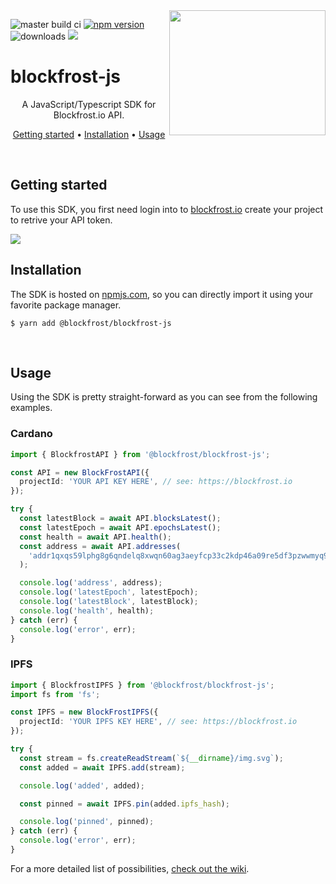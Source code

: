<img src="https://blockfrost.io/images/logo.svg" width="250" align="right" height="200">

![master build ci](https://github.com/blockfrost/blockfrost-js/actions/workflows/build.yml/badge.svg?branch=master) [![npm version](https://badge.fury.io/js/%40blockfrost%2Fblockfrost-js.svg)](https://badge.fury.io/js/%40blockfrost%2Fblockfrost-js) ![downloads](https://img.shields.io/npm/dy/@blockfrost/blockfrost-js) <a href="https://fivebinaries.com/"><img src="https://img.shields.io/badge/made%20by-Five%20Binaries-darkviolet.svg?style=flat-square" /></a>

# blockfrost-js

<p align="center">A JavaScript/Typescript SDK for Blockfrost.io API.</a>
<br>

<p align="center">
  <a href="#getting-started">Getting started</a> •
  <a href="#installation">Installation</a> •
  <a href="#usage">Usage</a>
</p>
<br>

## Getting started

To use this SDK, you first need login into to [blockfrost.io](https://blockfrost.io) create your project to retrive your API token.

<img src="https://i.imgur.com/smY12ro.png">

<br/>

## Installation

The SDK is hosted on [npmjs.com](https://www.npmjs.com/package/@blockfrost/blockfrost-js), so you can directly import it using your favorite package manager.

```console
$ yarn add @blockfrost/blockfrost-js
```

<br/>

## Usage

Using the SDK is pretty straight-forward as you can see from the following examples.

### Cardano

```typescript
import { BlockfrostAPI } from '@blockfrost/blockfrost-js';

const API = new BlockFrostAPI({
  projectId: 'YOUR API KEY HERE', // see: https://blockfrost.io
});

try {
  const latestBlock = await API.blocksLatest();
  const latestEpoch = await API.epochsLatest();
  const health = await API.health();
  const address = await API.addresses(
    'addr1qxqs59lphg8g6qndelq8xwqn60ag3aeyfcp33c2kdp46a09re5df3pzwwmyq946axfcejy5n4x0y99wqpgtp2gd0k09qsgy6pz',
  );

  console.log('address', address);
  console.log('latestEpoch', latestEpoch);
  console.log('latestBlock', latestBlock);
  console.log('health', health);
} catch (err) {
  console.log('error', err);
}
```

### IPFS

```typescript
import { BlockfrostIPFS } from '@blockfrost/blockfrost-js';
import fs from 'fs';

const IPFS = new BlockFrostIPFS({
  projectId: 'YOUR IPFS KEY HERE', // see: https://blockfrost.io
});

try {
  const stream = fs.createReadStream(`${__dirname}/img.svg`);
  const added = await IPFS.add(stream);

  console.log('added', added);

  const pinned = await IPFS.pin(added.ipfs_hash);

  console.log('pinned', pinned);
} catch (err) {
  console.log('error', err);
}
```

For a more detailed list of possibilities, [check out the wiki](https://github.com/blockfrost/blockfrost-js/wiki/Class-BlockFrostAPI).
